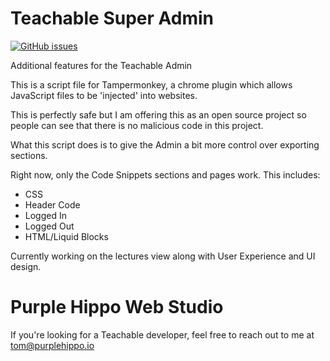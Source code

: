 # Teachable Super Admin 
[![GitHub issues](https://img.shields.io/github/issues/badges/shields.svg)](https://github.com/Ellf/Teachable-Super-Admin)


Additional features for the Teachable Admin

This is a script file for Tampermonkey, a chrome plugin which allows JavaScript files to be 'injected' into websites.

This is perfectly safe but I am offering this as an open source project so people can see that there is no malicious code in this project.

What this script does is to give the Admin a bit more control over exporting sections.

Right now, only the Code Snippets sections and pages work. This includes:

* CSS
* Header Code
* Logged In
* Logged Out
* HTML/Liquid Blocks

Currently working on the lectures view along with User Experience and UI design.

# Purple Hippo Web Studio
If you're looking for a Teachable developer, feel free to reach out to me at tom@purplehippo.io